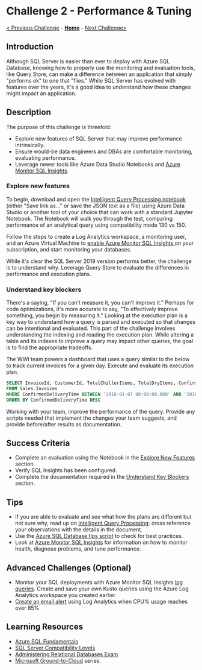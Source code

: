 # Challenge 2 - Performance & Tuning

[< Previous Challenge](./Challenge01.md) - **[Home](../README.md)** - [Next Challenge>](./Challenge03.md)

## Introduction

Although SQL Server is easier than ever to deploy with Azure SQL Database, knowing how to properly use the monitoring and evaluation tools, like Query Store, can make a difference between an application that simply "performs ok" to one that "flies."  While SQL Server has evolved with features over the years, it's a good idea to understand how these changes might impact an application.

## Description

The purpose of this challenge is threefold:

* Explore new features of SQL Server that may improve performance intrinsically.
* Ensure would-be data engineers and DBAs are comfortable monitoring, evaluating performance. 
* Leverage newer tools like Azure Data Studio Notebooks and [Azure Monitor SQL Insights](https://docs.microsoft.com/en-us/azure/azure-monitor/insights/sql-insights-overview).

### Explore new features

To begin, download and open the [Intelligent Query Processing notebook](./Resources/SQLWTH_Challenge3_IntelligentQueryProcessing.ipynb?raw=true) (either "Save link as..." or save the JSON text as a file) using Azure Data Studio or another tool of your choice that can work with a standard Jupyter Notebook. The Notebook will walk you through the test, comparing performance of an analytical query using compatibility mode 130 vs 150.

Follow the steps to create a Log Analytics workspace, a monitoring user, and an Azure Virtual Machine to [enable Azure Monitor SQL Insights ](https://docs.microsoft.com/en-us/azure/azure-monitor/insights/sql-insights-enable) on your subscription, and start monitoring your databases.

While it's clear the SQL Server 2019 version performs better, the challenge is to understand why. Leverage Query Store to evaluate the differences in performance and execution plans.  

### Understand key blockers

There's a saying, "If you can't measure it, you can't improve it." Perhaps for code optimizations, it's more accurate to say, "To effectively improve something, you begin by measuring it." Looking at the execution plan is a key way to understand how a query is parsed and executed so that changes can be intentional and evaluated. This part of the challenge involves understanding the indexing and reading the execution plan. While altering a table and its indexes to improve a query may impact other queries, the goal is to find the appropriate tradeoffs.

The WWI team powers a dashboard that uses a query similar to the below to track current invoices for a given day. Execute and evaluate its execution plan. 

```sql
SELECT InvoiceId, CustomerId, TotalChillerItems, TotalDryItems, ConfirmedDeliveryTime
FROM Sales.Invoices
WHERE ConfirmedDeliveryTime BETWEEN '2016-01-07 00:00:00.000' AND '2016-01-07 23:59:59.998'
ORDER BY ConfirmedDeliveryTime DESC
```

Working with your team, improve the performance of the query. Provide any scripts needed that implement the changes your team suggests, and provide before/after results as documentation.

## Success Criteria

* Complete an evaluation using the Notebook in the [Explore New Features](#explore-new-features) section.
* Verify SQL Insights has been configured.
* Complete the documentation required in the [Understand Key Blockers](#understand-key-blockers) section.

## Tips

* If you are able to evaluate and see what how the plans are different but not sure why, read up on [Intelligent Query Processing](https://docs.microsoft.com/en-us/sql/relational-databases/performance/intelligent-query-processing?view=sql-server-ver15); cross reference your observations with the details in the document.
* Use the [Azure SQL Database tips script](https://github.com/microsoft/azure-sql-tips/wiki/Azure-SQL-Database-tips) to check for best practices.
* Look at [Azure Monitor SQL Insights](https://docs.microsoft.com/en-us/azure/azure-monitor/insights/sql-insights-overview) for information on how to monitor health, diagnose problems, and tune performance.

## Advanced Challenges (Optional)

* Monitor your SQL deployments with Azure Monitor SQL Insights [log queries](https://docs.microsoft.com/en-us/azure/azure-monitor/logs/get-started-queries). Create and save your own Kusto queries using the Azure Log Analytics workspace you created earlier. 
* [Create an email alert](https://docs.microsoft.com/en-us/azure/azure-monitor/alerts/alerts-log) using Log Analytics when CPU% usage reaches over 85%

## Learning Resources

* [Azure SQL Fundamentals](https://aka.ms/azuresqlfundamentals)
* [SQL Server Compatibility Levels](https://docs.microsoft.com/en-us/sql/t-sql/statements/alter-database-transact-sql-compatibility-level?view=sql-server-ver15)
* [Administering Relational Databases Exam](https://docs.microsoft.com/en-us/learn/certifications/exams/dp-300)
* [Microsoft Ground-to-Cloud](https://github.com/microsoft/sqlworkshops-sqlg2c/blob/master/README.md) series.